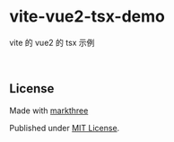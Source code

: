 # vite-vue2-tsx-demo

vite 的 vue2 的 tsx 示例

<br />

## License

Made with [markthree](https://github.com/markthree)

Published under [MIT License](./LICENSE).
